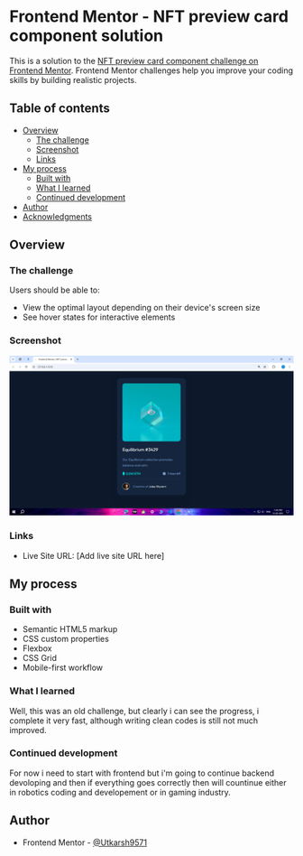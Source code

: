 # Frontend Mentor - NFT preview card component solution

This is a solution to the [NFT preview card component challenge on Frontend Mentor](https://www.frontendmentor.io/challenges/nft-preview-card-component-SbdUL_w0U). Frontend Mentor challenges help you improve your coding skills by building realistic projects. 

## Table of contents

- [Overview](#overview)
  - [The challenge](#the-challenge)
  - [Screenshot](#screenshot)
  - [Links](#links)
- [My process](#my-process)
  - [Built with](#built-with)
  - [What I learned](#what-i-learned)
  - [Continued development](#continued-development)
- [Author](#author)
- [Acknowledgments](#acknowledgments)

## Overview

### The challenge

Users should be able to:

- View the optimal layout depending on their device's screen size
- See hover states for interactive elements

### Screenshot

![](./images/Screenshot%20(373).png)

### Links

- Live Site URL: [Add live site URL here]

## My process

### Built with

- Semantic HTML5 markup
- CSS custom properties
- Flexbox
- CSS Grid
- Mobile-first workflow

### What I learned

Well, this was an old challenge, but clearly i can see the progress, i complete it very fast, although writing clean codes is still not much improved.

### Continued development

For now i need to start with frontend but i'm going to continue backend devoloping and then if everything goes correctly then will countinue either in robotics coding and developement or in gaming industry.

## Author

- Frontend Mentor - [@Utkarsh9571](https://www.frontendmentor.io/profile/Utkarsh9571)
